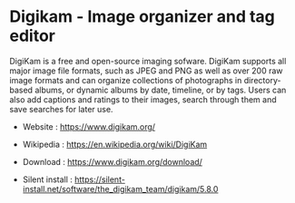 # Digikam - Image organizer and tag editor

DigiKam is a free and open-source imaging sofware.
DigiKam supports all major image file formats, such as JPEG and PNG as
well as over 200 raw image formats and can organize collections of
photographs in directory-based albums, or dynamic albums by date,
timeline, or by tags.
Users can also add captions and ratings to their images,
search through them and save searches for later use.

* Website : https://www.digikam.org/
* Wikipedia : https://en.wikipedia.org/wiki/DigiKam

* Download : https://www.digikam.org/download/
* Silent install : https://silent-install.net/software/the_digikam_team/digikam/5.8.0
